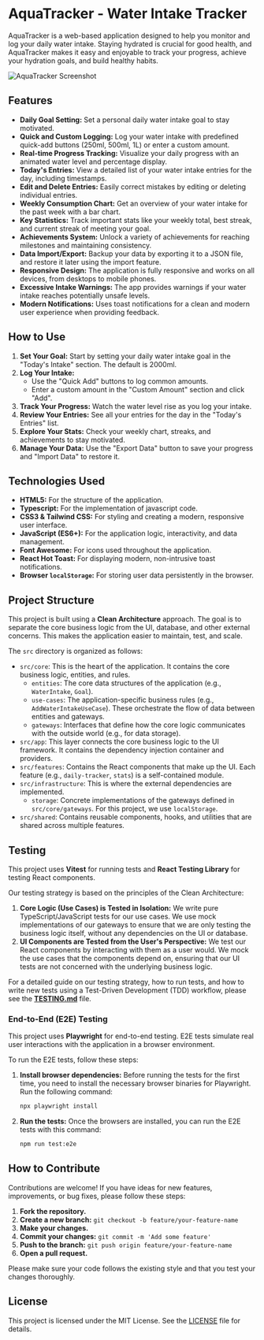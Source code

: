 # AquaTracker - Water Intake Tracker

AquaTracker is a web-based application designed to help you monitor and log your daily water intake. Staying hydrated is crucial for good health, and AquaTracker makes it easy and enjoyable to track your progress, achieve your hydration goals, and build healthy habits.

![AquaTracker Screenshot](https://via.placeholder.com/800x400.png?text=AquaTracker+Application+Screenshot)

## Features

*   **Daily Goal Setting:** Set a personal daily water intake goal to stay motivated.
*   **Quick and Custom Logging:** Log your water intake with predefined quick-add buttons (250ml, 500ml, 1L) or enter a custom amount.
*   **Real-time Progress Tracking:** Visualize your daily progress with an animated water level and percentage display.
*   **Today's Entries:** View a detailed list of your water intake entries for the day, including timestamps.
*   **Edit and Delete Entries:** Easily correct mistakes by editing or deleting individual entries.
*   **Weekly Consumption Chart:** Get an overview of your water intake for the past week with a bar chart.
*   **Key Statistics:** Track important stats like your weekly total, best streak, and current streak of meeting your goal.
*   **Achievements System:** Unlock a variety of achievements for reaching milestones and maintaining consistency.
*   **Data Import/Export:** Backup your data by exporting it to a JSON file, and restore it later using the import feature.
*   **Responsive Design:** The application is fully responsive and works on all devices, from desktops to mobile phones.
*   **Excessive Intake Warnings:** The app provides warnings if your water intake reaches potentially unsafe levels.
*   **Modern Notifications:** Uses toast notifications for a clean and modern user experience when providing feedback.

## How to Use

1.  **Set Your Goal:** Start by setting your daily water intake goal in the "Today's Intake" section. The default is 2000ml.
2.  **Log Your Intake:**
    *   Use the "Quick Add" buttons to log common amounts.
    *   Enter a custom amount in the "Custom Amount" section and click "Add".
3.  **Track Your Progress:** Watch the water level rise as you log your intake.
4.  **Review Your Entries:** See all your entries for the day in the "Today's Entries" list.
5.  **Explore Your Stats:** Check your weekly chart, streaks, and achievements to stay motivated.
6.  **Manage Your Data:** Use the "Export Data" button to save your progress and "Import Data" to restore it.

## Technologies Used

*   **HTML5:** For the structure of the application.
*   **Typescript:** For the implementation of javascript code.
*   **CSS3 & Tailwind CSS:** For styling and creating a modern, responsive user interface.
*   **JavaScript (ES6+):** For the application logic, interactivity, and data management.
*   **Font Awesome:** For icons used throughout the application.
*   **React Hot Toast:** For displaying modern, non-intrusive toast notifications.
*   **Browser `localStorage`:** For storing user data persistently in the browser.

## Project Structure

This project is built using a **Clean Architecture** approach. The goal is to separate the core business logic from the UI, database, and other external concerns. This makes the application easier to maintain, test, and scale.

The `src` directory is organized as follows:

-   `src/core`: This is the heart of the application. It contains the core business logic, entities, and rules.
    -   `entities`: The core data structures of the application (e.g., `WaterIntake`, `Goal`).
    -   `use-cases`: The application-specific business rules (e.g., `AddWaterIntakeUseCase`). These orchestrate the flow of data between entities and gateways.
    -   `gateways`: Interfaces that define how the core logic communicates with the outside world (e.g., for data storage).
-   `src/app`: This layer connects the core business logic to the UI framework. It contains the dependency injection container and providers.
-   `src/features`: Contains the React components that make up the UI. Each feature (e.g., `daily-tracker`, `stats`) is a self-contained module.
-   `src/infrastructure`: This is where the external dependencies are implemented.
    -   `storage`: Concrete implementations of the gateways defined in `src/core/gateways`. For this project, we use `localStorage`.
-   `src/shared`: Contains reusable components, hooks, and utilities that are shared across multiple features.

## Testing

This project uses **Vitest** for running tests and **React Testing Library** for testing React components.

Our testing strategy is based on the principles of the Clean Architecture:

1.  **Core Logic (Use Cases) is Tested in Isolation:** We write pure TypeScript/JavaScript tests for our use cases. We use mock implementations of our gateways to ensure that we are only testing the business logic itself, without any dependencies on the UI or database.
2.  **UI Components are Tested from the User's Perspective:** We test our React components by interacting with them as a user would. We mock the use cases that the components depend on, ensuring that our UI tests are not concerned with the underlying business logic.

For a detailed guide on our testing strategy, how to run tests, and how to write new tests using a Test-Driven Development (TDD) workflow, please see the **[TESTING.md](TESTING.md)** file.

### End-to-End (E2E) Testing

This project uses **Playwright** for end-to-end testing. E2E tests simulate real user interactions with the application in a browser environment.

To run the E2E tests, follow these steps:

1.  **Install browser dependencies:**
    Before running the tests for the first time, you need to install the necessary browser binaries for Playwright. Run the following command:
    ```bash
    npx playwright install
    ```

2.  **Run the tests:**
    Once the browsers are installed, you can run the E2E tests with this command:
    ```bash
    npm run test:e2e
    ```

## How to Contribute

Contributions are welcome! If you have ideas for new features, improvements, or bug fixes, please follow these steps:

1.  **Fork the repository.**
2.  **Create a new branch:** `git checkout -b feature/your-feature-name`
3.  **Make your changes.**
4.  **Commit your changes:** `git commit -m 'Add some feature'`
5.  **Push to the branch:** `git push origin feature/your-feature-name`
6.  **Open a pull request.**

Please make sure your code follows the existing style and that you test your changes thoroughly.

## License

This project is licensed under the MIT License. See the [LICENSE](LICENSE) file for details.